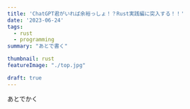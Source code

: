 ```yaml
---
title: 'ChatGPT君がいれば余裕っしょ！？Rust実践編に突入する！！'
date: '2023-06-24'
tags:
  - rust
  - programming
summary: "あとで書く"

thumbnail: rust
featureImage: "./top.jpg"

draft: true
---
```


あとでかく
